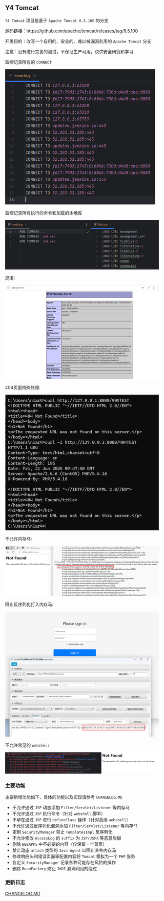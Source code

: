## Y4 Tomcat

`Y4 Tomcat` 项目是基于 `Apache Tomcat 8.5.100` 的分支

源码链接：https://github.com/apache/tomcat/releases/tag/8.5.100

开发目的：改写一个自用的、安全的、难以被漏洞利用的 `Apache Tomcat` 分支

注意：没有进行完善的测试，不保证生产可用，仅供安全研究和学习

监控记录所有的 `CONNECT`

![](img/005.png)

监控记录所有执行的命令和加载的本地库

![](img/006.png)

混淆:

![](img/001.png)

404页面特殊处理:

![](img/002.png)

不允许内存马:

![](img/003.png)

阻止反序列化打入内存马:

![](img/004.png)

不允许常见的 `webshell`

![](img/007.png)

### 主要功能

主要新增功能如下，具体的功能以及实现请参考 `CHANGELOG.MD`

- 不允许通过 `JSP` 动态添加 `Filter/Servlet/Listener` 等内存马
- 不允许通过 `JSP` 执行命令（针对 `webshell` 脚本）
- 不孕在通过 `JSP` 进行 `defineClass` 操作（针对高级 `webshell`）
- 不允许通过反序列化漏洞添加 `Filter/Servlet/Listener` 等内存马
- 定制 `SecurityManager` 禁止 `TemplatesImpl` 反序列化
- 不允许修改 `AccessLog` 的 `suffix` 为 `JSP/JSPX` 等恶意后缀
- 删除 `WEBAPPS` 中不必要的内容（仅保留一个首页）
- 禁止动态 `attach` 类型的 `Java Agent` 以阻止某些内存马
- 修改响应头和错误页面等配置内容将 `Tomcat` 模拟为一个 `PHP` 服务
- 自定义 `SecurityManager` 记录各种可能存在风险的操作
- 删除 `BeanFactory` 防止 `JNDI` 漏洞利用的绕过

### 更新日志

[CHANGELOG.MD](CHANGELOG.MD)
